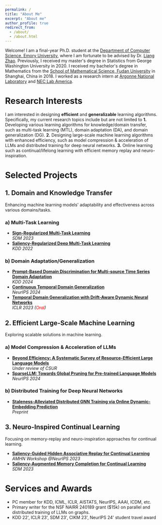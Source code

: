 ```yaml
---
permalink: /
title: "About Me"
excerpt: "About me"
author_profile: true
redirect_from: 
  - /about/
  - /about.html
---
```


Welcome! I am a final-year Ph.D. student at the [Department of Computer Science, Emory University](https://www.cs.emory.edu/home/), where I am fortunate to be advised by Dr. [Liang Zhao](https://cs.emory.edu/~lzhao41/). Previously, I received my master's degree in Statistics from George Washington University in 2020. I received my bachelor's degree in Mathematics from the [School of Mathematical Science, Fudan University](https://math.fudan.edu.cn/) in Shanghai, China in 2018. I worked as a research intern at [Argonne National Laboratory](https://www.anl.gov/) and  [NEC Lab America](https://www.nec-labs.com/).

[comment]: # (<code style="color : Red">News:</code> **I will join the job market in 2025. Please feel free to DM me.**)

Research Interests
======
I am interested in designing **efficient** and **generalizable** learning algorithms. Specifically, my current research topics include but are not limited to **1.** Developing various learning algorithms for knowledge/domain transfer, such as multi-task learning (MTL), domain adaptation (DA), and domain generalization (DG). **2.** Designing large-scale machine learning algorithms with enhanced efficiency, such as model compression & acceleration of LLMs and distributed training for deep neural networks. **3.** Online learning such as continual/lifelong learning with efficient memory replay and neuro-inspiration. 

Selected Projects
=====
## 1. Domain and Knowledge Transfer
Enhancing machine learning models' adaptability and effectiveness across various domains/tasks.
### a) Multi-Task Learning
- [**Sign-Regularized Multi-Task Learning**](https://epubs.siam.org/doi/pdf/10.1137/1.9781611977653.ch89)   
  _SDM 2023_  
- [**Saliency-Regularized Deep Multi-Task Learning**](https://dl.acm.org/doi/pdf/10.1145/3534678.3539442)  
  _KDD 2022_  

### b) Domain Adaptation/Generalization
- [**Prompt-Based Domain Discrimination for Multi-source Time Series Domain Adaptation**](https://arxiv.org/abs/2312.12276)   
  _KDD 2024_
- [**Continuous Temporal Domain Generalization**](https://arxiv.org/abs/2405.16075)   
  _NeurIPS 2024_  
- [**Temporal Domain Generalization with Drift-Aware Dynamic Neural Networks**](https://openreview.net/pdf?id=sWOsRj4nT1n)  
  _ICLR 2023 (<span style="color: red;">Oral</span>)_ 

## 2. Efficient Large-Scale Machine Learning
Exploring scalable solutions in machine learning.
### a) Model Compression & Acceleration of LLMs 
- [**Beyond Efficiency: A Systematic Survey of Resource-Efficient Large Language Models**](https://arxiv.org/abs/2401.00625)   
  _Under review of CSUR_
- [**SparseLLM: Towards Global Pruning for Pre-trained Language Models**](https://arxiv.org/pdf/2402.17946v3)   
  _NeurIPS 2024_ 

### b) Distributed Training for Deep Neural Networks
- [**Staleness-Alleviated Distributed GNN Training via Online Dynamic-Embedding Prediction**](https://arxiv.org/pdf/2308.13466)  
  _Preprint_

## 3. Neuro-Inspired Continual Learning
Focusing on memory-replay and neuro-inspiration approaches for continual learning.
- [**Saliency-Guided Hidden Associative Replay for Continual Learning**](https://openreview.net/pdf?id=Fhx7nVoCQW)   
  _AMHN Workshop @NeurIPS 2023_  
- [**Saliency-Augmented Memory Completion for Continual Learning**](https://epubs.siam.org/doi/pdf/10.1137/1.9781611977653.ch28)  
  _SDM 2023_  


Services and Awards
======
* PC member for KDD, ICML, ICLR, AISTATS, NeurIPS, AAAI, ICDM, etc.
* Primary writer for the NSF NAIRR 240189 grant ($15k) on parallel and distributed training of LLMs on graphs.
* KDD 22', ICLR 23', SDM 23', CIKM 23', NeurIPS 24' student travel award



